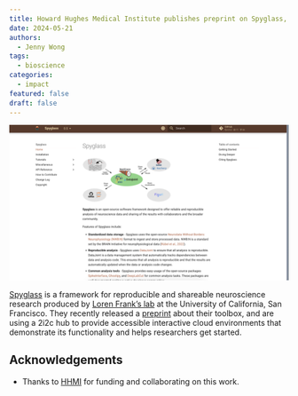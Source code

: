 ```yaml
---
title: Howard Hughes Medical Institute publishes preprint on Spyglass, a framework for reproducible and shareable neuroscience research
date: 2024-05-21
authors:
  - Jenny Wong
tags:
  - bioscience
categories:
  - impact
featured: false
draft: false
---
```


![Spyglass landing page](featured.png "[Spyglass](https://github.com/LorenFrankLab/spyglass) landing page")

[Spyglass](https://github.com/LorenFrankLab/spyglass) is a framework for reproducible and shareable neuroscience research produced by [Loren Frank’s lab](https://github.com/LorenFrankLab) at the University of California, San Francisco. They recently released a [preprint](https://www.biorxiv.org/content/10.1101/2024.01.25.577295v3.full.pdf+html) about their toolbox, and are using a 2i2c hub to provide accessible interactive cloud environments that demonstrate its functionality and helps researchers get started.

## Acknowledgements

- Thanks to [HHMI](../../../collaborators/hhmi/) for funding and collaborating on this work.
